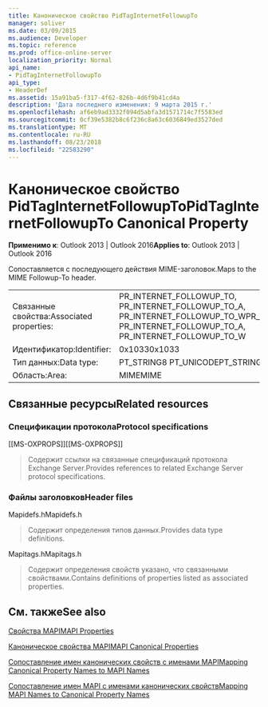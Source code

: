 ```yaml
---
title: Каноническое свойство PidTagInternetFollowupTo
manager: soliver
ms.date: 03/09/2015
ms.audience: Developer
ms.topic: reference
ms.prod: office-online-server
localization_priority: Normal
api_name:
- PidTagInternetFollowupTo
api_type:
- HeaderDef
ms.assetid: 15a91ba5-f317-4f62-826b-4d6f9b41cd4a
description: 'Дата последнего изменения: 9 марта 2015 г.'
ms.openlocfilehash: af6eb9ad3332f094d5abfa3d1571714c7f5583ed
ms.sourcegitcommit: 0cf39e5382b8c6f236c8a63c6036849ed3527ded
ms.translationtype: MT
ms.contentlocale: ru-RU
ms.lasthandoff: 08/23/2018
ms.locfileid: "22583290"
---
```

# <a name="pidtaginternetfollowupto-canonical-property"></a><span data-ttu-id="34009-103">Каноническое свойство PidTagInternetFollowupTo</span><span class="sxs-lookup"><span data-stu-id="34009-103">PidTagInternetFollowupTo Canonical Property</span></span>

  
  
<span data-ttu-id="34009-104">**Применимо к**: Outlook 2013 | Outlook 2016</span><span class="sxs-lookup"><span data-stu-id="34009-104">**Applies to**: Outlook 2013 | Outlook 2016</span></span> 
  
<span data-ttu-id="34009-105">Сопоставляется с последующего действия MIME-заголовок.</span><span class="sxs-lookup"><span data-stu-id="34009-105">Maps to the MIME Followup-To header.</span></span>
  
|||
|:-----|:-----|
|<span data-ttu-id="34009-106">Связанные свойства:</span><span class="sxs-lookup"><span data-stu-id="34009-106">Associated properties:</span></span>  <br/> |<span data-ttu-id="34009-107">PR_INTERNET_FOLLOWUP_TO, PR_INTERNET_FOLLOWUP_TO_A, PR_INTERNET_FOLLOWUP_TO_W</span><span class="sxs-lookup"><span data-stu-id="34009-107">PR_INTERNET_FOLLOWUP_TO, PR_INTERNET_FOLLOWUP_TO_A, PR_INTERNET_FOLLOWUP_TO_W</span></span>  <br/> |
|<span data-ttu-id="34009-108">Идентификатор:</span><span class="sxs-lookup"><span data-stu-id="34009-108">Identifier:</span></span>  <br/> |<span data-ttu-id="34009-109">0x1033</span><span class="sxs-lookup"><span data-stu-id="34009-109">0x1033</span></span>  <br/> |
|<span data-ttu-id="34009-110">Тип данных:</span><span class="sxs-lookup"><span data-stu-id="34009-110">Data type:</span></span>  <br/> |<span data-ttu-id="34009-111">PT_STRING8 PT_UNICODE</span><span class="sxs-lookup"><span data-stu-id="34009-111">PT_STRING8, PT_UNICODE</span></span>  <br/> |
|<span data-ttu-id="34009-112">Область:</span><span class="sxs-lookup"><span data-stu-id="34009-112">Area:</span></span>  <br/> |<span data-ttu-id="34009-113">MIME</span><span class="sxs-lookup"><span data-stu-id="34009-113">MIME</span></span>  <br/> |
   
## <a name="related-resources"></a><span data-ttu-id="34009-114">Связанные ресурсы</span><span class="sxs-lookup"><span data-stu-id="34009-114">Related resources</span></span>

### <a name="protocol-specifications"></a><span data-ttu-id="34009-115">Спецификации протокола</span><span class="sxs-lookup"><span data-stu-id="34009-115">Protocol specifications</span></span>

<span data-ttu-id="34009-116">[[MS-OXPROPS]]</span><span class="sxs-lookup"><span data-stu-id="34009-116">[[MS-OXPROPS]]</span></span> 
  
> <span data-ttu-id="34009-117">Содержит ссылки на связанные спецификаций протокола Exchange Server.</span><span class="sxs-lookup"><span data-stu-id="34009-117">Provides references to related Exchange Server protocol specifications.</span></span>
    
### <a name="header-files"></a><span data-ttu-id="34009-118">Файлы заголовков</span><span class="sxs-lookup"><span data-stu-id="34009-118">Header files</span></span>

<span data-ttu-id="34009-119">Mapidefs.h</span><span class="sxs-lookup"><span data-stu-id="34009-119">Mapidefs.h</span></span>
  
> <span data-ttu-id="34009-120">Содержит определения типов данных.</span><span class="sxs-lookup"><span data-stu-id="34009-120">Provides data type definitions.</span></span>
    
<span data-ttu-id="34009-121">Mapitags.h</span><span class="sxs-lookup"><span data-stu-id="34009-121">Mapitags.h</span></span>
  
> <span data-ttu-id="34009-122">Содержит определения свойств указано, что связанными свойствами.</span><span class="sxs-lookup"><span data-stu-id="34009-122">Contains definitions of properties listed as associated properties.</span></span>
    
## <a name="see-also"></a><span data-ttu-id="34009-123">См. также</span><span class="sxs-lookup"><span data-stu-id="34009-123">See also</span></span>



[<span data-ttu-id="34009-124">Свойства MAPI</span><span class="sxs-lookup"><span data-stu-id="34009-124">MAPI Properties</span></span>](mapi-properties.md)
  
[<span data-ttu-id="34009-125">Каноническое свойства MAPI</span><span class="sxs-lookup"><span data-stu-id="34009-125">MAPI Canonical Properties</span></span>](mapi-canonical-properties.md)
  
[<span data-ttu-id="34009-126">Сопоставление имен канонических свойств с именами MAPI</span><span class="sxs-lookup"><span data-stu-id="34009-126">Mapping Canonical Property Names to MAPI Names</span></span>](mapping-canonical-property-names-to-mapi-names.md)
  
[<span data-ttu-id="34009-127">Сопоставление имен MAPI с именами канонических свойств</span><span class="sxs-lookup"><span data-stu-id="34009-127">Mapping MAPI Names to Canonical Property Names</span></span>](mapping-mapi-names-to-canonical-property-names.md)

